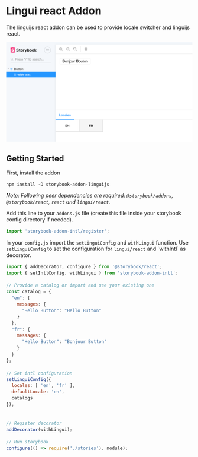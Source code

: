 # Lingui react Addon
The linguijs react addon can be used to provide locale switcher and linguijs react.

![](docs/screenshot.png)

## Getting Started

First, install the addon

```shell
npm install -D storybook-addon-linguijs
```

_Note: Following peer dependencies are required: `@storybook/addons`, `@storybook/react`, `react` and `lingui/react`._

Add this line to your `addons.js` file (create this file inside your storybook config directory if needed).

```js
import 'storybook-addon-intl/register';
```

In your `config.js` import the `setLinguiConfig` and `withLingui` function. Use `setLinguiConfig` to set the configuration
for `lingui/react` and `withIntl´ as decorator.

```js
import { addDecorator, configure } from '@storybook/react';
import { setIntlConfig, withLingui } from 'storybook-addon-intl';

// Provide a catalog or import and use your existing one
const catalog = {
  "en": {
    messages: {
      "Hello Button": "Hello Button"
    }
  },
  "fr": {
    messages: {
      "Hello Button": "Bonjour Button"
    }
  }
};

// Set intl configuration
setLinguiConfig({
  locales: [ 'en', 'fr' ],
  defaultLocale: 'en',
  catalogs
});


// Register decorator
addDecorator(withLingui);

// Run storybook
configure(() => require('./stories'), module);
```
